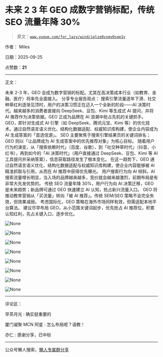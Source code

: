 # 未来 2 3 年 GEO 成数字营销标配，传统 SEO 流量年降 30%

> 原文：[`www.yuque.com/for_lazy/wind/iplze8vsmv0sqe1y`](https://www.yuque.com/for_lazy/wind/iplze8vsmv0sqe1y)

作者： Miles

日期：2025-09-25

点赞数：**21**

* * *

正文：

未来 2-3 年，GEO 会成为数字营销的标配。尤其在高决策成本行业（如教育、金融、医疗）将率先全面接入。 分享专业报告观点：
搜索引擎流量逐年下滑、社交种草红利逐渐见顶时，用户的决策习惯正在迈入一个全新的阶段——AI 决策时代。越来越多的消费者直接向
DeepSeek、豆包、Kimi 等生成式 AI 提问，并将 AI 推荐作为决策依据。GEO 正成为品牌在 AI 浪潮中抢占先机的关键抓手。
GEO，即针对生成式 AI 引擎（如 DeepSeek、腾讯元宝、Kimi
等）的优化技术。通过自然语言语义优化、结构化数据适配、权威知识库构建，使企业内容成为 AI 生成答案的「首选信源」。 SEO
主要聚焦于搜索引擎结果页的关键词排名； GEO 则以「让品牌成为 AI 生成答案中的优先推荐对象」为核心目标。
随着用户行为的演变，从「搜索依赖时代」（百度、谷歌），到「社交种草时代」（抖音、小红书），再到如今的「AI 决策时代」（用户直接通过
DeepSeek、豆包、Kimi 等 AI 工具提问并采纳答案），信息获取路径发生了根本变化。 在这一趋势下，GEO
通过自然语言语义优化、结构化数据适配与权威知识库构建，使企业内容能够被 AI 精准抓取与引用，从而在 AI 推荐中获得优先曝光。 用户搜索行为向 AI
倾斜，AI 搜索流量增长明显，当入场的品牌越来越多，竞价就会越来越激烈，前期布局是有非常大先发优势的。 传统 SEO 流量年降 30%，用户行为向 AI
决策迁移，GEO 是未来趋势；新品牌可通过 GEO 快速建立 AI 认知，抢占新兴流量入口。 GEO 将推动教育营销从「买流量」转向「被 AI 推荐」。传统
SEM/SEO 策略不会完全失效，但效果减弱。 考虑国际化，GEO 策略在海外市场同样有效，但需适配本地平台算法。 建议尽早布局
GEO，从小范围关键词起步，优先抢占 AI 推荐位，积累认知红利，先占关键入口，逐步优化。

![](img/bfdf680a78d07af7c33d3fe7d4b46d97.png "None")

![](img/8ea9b50effb93b0a1073c39e141d4f24.png "None")

![](img/3772587dfed7a0dec1eaebb924b22ba7.png "None")

![](img/505f0be5dce7f8f5ecca56174d873555.png "None")

![](img/a53b6793ced7a1d2ee97cc4902c6a42a.png "None")

![](img/a502a57ae9740ed0b81c7b9b7b1c8868.png "None")

![](img/291d72328e9058997efb8c5988a3b1e8.png "None")

![](img/89bd80af9ccf10f9c9acbb8508c27ba3.png "None")

* * *

评论区：

早茶月光 : 确实挺重要的

厦门凝聚 MCN 阿星 : 怎么布局呢？请教！

亦仁 : 感谢分享，已中标

* * *

公众号懒人搜索，[懒人专属群分享](https://lazybook.fun/#/blog/group)